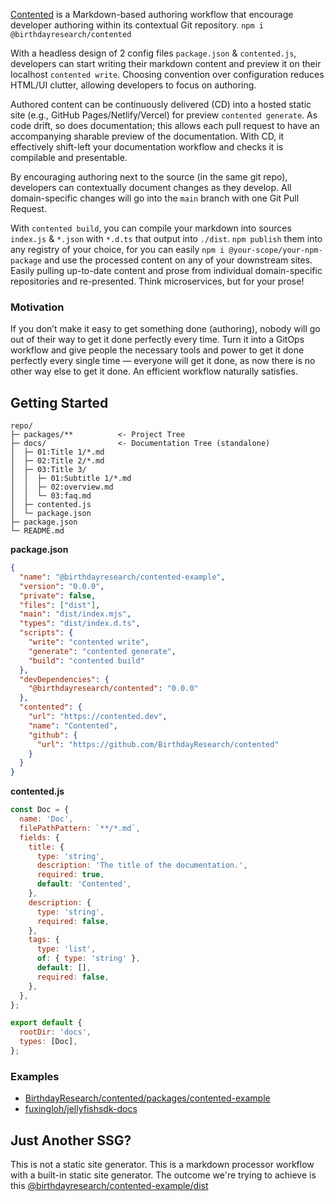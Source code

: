[Contented](https://contented.dev) is a Markdown-based authoring workflow that encourage developer authoring within
its contextual Git repository. `npm i @birthdayresearch/contented`

With a headless design of 2 config files `package.json` & `contented.js`, developers can start writing their markdown
content and preview it on their localhost `contented write`. Choosing convention over configuration reduces HTML/UI
clutter, allowing developers to focus on authoring.

Authored content can be continuously delivered (CD) into a hosted static site (e.g., GitHub Pages/Netlify/Vercel) for
preview `contented generate`. As code drift, so does documentation; this allows each pull request to have an
accompanying sharable preview of the documentation. With CD, it effectively shift-left your documentation workflow and
checks it is compilable and presentable.

By encouraging authoring next to the source (in the same git repo), developers can contextually document changes as they
develop. All domain-specific changes will go into the `main` branch with one Git Pull Request.

With `contented build`, you can compile your markdown into sources `index.js` & `*.json` with `*.d.ts` that output
into `./dist`. `npm publish` them into any registry of your choice, for you can
easily `npm i @your-scope/your-npm-package` and use the processed content on any of your downstream sites. Easily
pulling up-to-date content and prose from individual domain-specific repositories and re-presented. Think microservices,
but for your prose!

### Motivation

If you don’t make it easy to get something done (authoring), nobody will go out of their way to get it done perfectly
every time. Turn it into a GitOps workflow and give people the necessary tools and power to get it done perfectly every
single time — everyone will get it done, as now there is no other way else to get it done. An efficient workflow
naturally satisfies.

## Getting Started

```text
repo/
├─ packages/**          <- Project Tree
├─ docs/                <- Documentation Tree (standalone)
│  ├─ 01:Title 1/*.md
│  ├─ 02:Title 2/*.md
│  ├─ 03:Title 3/
│  │  ├─ 01:Subtitle 1/*.md
│  │  ├─ 02:overview.md
│  │  └─ 03:faq.md
│  ├─ contented.js
│  └─ package.json
├─ package.json
└─ README.md
```

**package.json**

```json
{
  "name": "@birthdayresearch/contented-example",
  "version": "0.0.0",
  "private": false,
  "files": ["dist"],
  "main": "dist/index.mjs",
  "types": "dist/index.d.ts",
  "scripts": {
    "write": "contented write",
    "generate": "contented generate",
    "build": "contented build"
  },
  "devDependencies": {
    "@birthdayresearch/contented": "0.0.0"
  },
  "contented": {
    "url": "https://contented.dev",
    "name": "Contented",
    "github": {
      "url": "https://github.com/BirthdayResearch/contented"
    }
  }
}
```

**contented.js**

```js
const Doc = {
  name: 'Doc',
  filePathPattern: `**/*.md`,
  fields: {
    title: {
      type: 'string',
      description: 'The title of the documentation.',
      required: true,
      default: 'Contented',
    },
    description: {
      type: 'string',
      required: false,
    },
    tags: {
      type: 'list',
      of: { type: 'string' },
      default: [],
      required: false,
    },
  },
};

export default {
  rootDir: 'docs',
  types: [Doc],
};
```

### Examples

- [BirthdayResearch/contented/packages/contented-example](https://github.com/BirthdayResearch/contented/tree/main/packages/contented-example)
- [fuxingloh/jellyfishsdk-docs](https://github.com/fuxingloh/jellyfishsdk-docs)

## Just Another SSG?

This is not a static site generator. This is a markdown processor workflow with a built-in static site generator. The
outcome we're trying to achieve is
this [@birthdayresearch/contented-example/dist](https://www.jsdelivr.com/package/npm/@birthdayresearch/contented-example)
